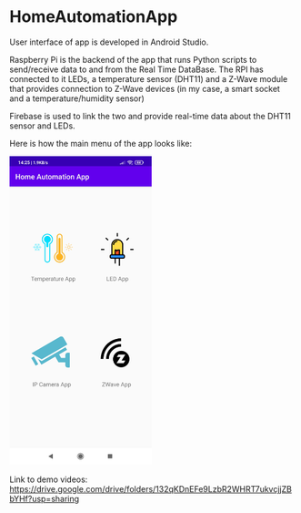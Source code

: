 # HomeAutomationApp
User interface of app is developed in Android Studio.

Raspberry Pi is the backend of the app that runs Python scripts to send/receive data to and from the Real Time DataBase. The RPI has connected to it LEDs, a temperature sensor (DHT11) and a Z-Wave module that provides connection to Z-Wave devices (in my case, a smart socket and a temperature/humidity sensor)

Firebase is used to link the two and provide real-time data about the DHT11 sensor and LEDs.

Here is how the main menu of the app looks like:

<img src="https://github.com/corneavlad98/HomeAutomationApp/blob/main/HomeAutomationApp.jpg" alt="Your image title" width="250"/>


Link to demo videos: https://drive.google.com/drive/folders/132qKDnEFe9LzbR2WHRT7ukvcjjZBbYHf?usp=sharing

